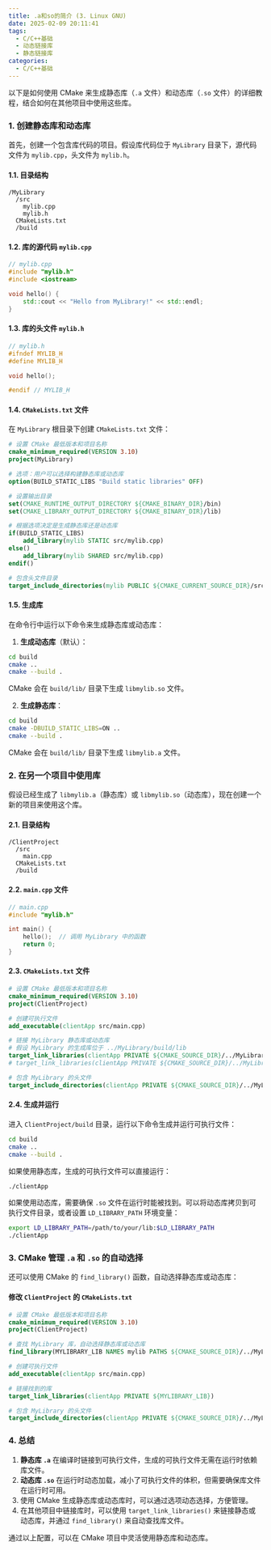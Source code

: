 ```yaml
---
title: .a和so的简介 (3. Linux GNU)
date: 2025-02-09 20:11:41
tags:
  - C/C++基础
  - 动态链接库
  - 静态链接库
categories:
  - C/C++基础
---
```


以下是如何使用 CMake 来生成静态库（`.a` 文件）和动态库（`.so` 文件）的详细教程，结合如何在其他项目中使用这些库。

### 1. 创建静态库和动态库

首先，创建一个包含库代码的项目。假设库代码位于 `MyLibrary` 目录下，源代码文件为 `mylib.cpp`，头文件为 `mylib.h`。

#### 1.1. 目录结构

```plaintext
/MyLibrary
  /src
    mylib.cpp
    mylib.h
  CMakeLists.txt
  /build
```

#### 1.2. 库的源代码 `mylib.cpp`

```cpp
// mylib.cpp
#include "mylib.h"
#include <iostream>

void hello() {
    std::cout << "Hello from MyLibrary!" << std::endl;
}
```

#### 1.3. 库的头文件 `mylib.h`

```cpp
// mylib.h
#ifndef MYLIB_H
#define MYLIB_H

void hello();

#endif // MYLIB_H
```

#### 1.4. `CMakeLists.txt` 文件

在 `MyLibrary` 根目录下创建 `CMakeLists.txt` 文件：

```cmake
# 设置 CMake 最低版本和项目名称
cmake_minimum_required(VERSION 3.10)
project(MyLibrary)

# 选项：用户可以选择构建静态库或动态库
option(BUILD_STATIC_LIBS "Build static libraries" OFF)

# 设置输出目录
set(CMAKE_RUNTIME_OUTPUT_DIRECTORY ${CMAKE_BINARY_DIR}/bin)
set(CMAKE_LIBRARY_OUTPUT_DIRECTORY ${CMAKE_BINARY_DIR}/lib)

# 根据选项决定是生成静态库还是动态库
if(BUILD_STATIC_LIBS)
    add_library(mylib STATIC src/mylib.cpp)
else()
    add_library(mylib SHARED src/mylib.cpp)
endif()

# 包含头文件目录
target_include_directories(mylib PUBLIC ${CMAKE_CURRENT_SOURCE_DIR}/src)
```

#### 1.5. 生成库

在命令行中运行以下命令来生成静态库或动态库：

1. **生成动态库**（默认）：

```bash
cd build
cmake ..
cmake --build .
```

CMake 会在 `build/lib/` 目录下生成 `libmylib.so` 文件。

2. **生成静态库**：

```bash
cd build
cmake -DBUILD_STATIC_LIBS=ON ..
cmake --build .
```

CMake 会在 `build/lib/` 目录下生成 `libmylib.a` 文件。

### 2. 在另一个项目中使用库

假设已经生成了 `libmylib.a`（静态库）或 `libmylib.so`（动态库），现在创建一个新的项目来使用这个库。

#### 2.1. 目录结构

```plaintext
/ClientProject
  /src
    main.cpp
  CMakeLists.txt
  /build
```

#### 2.2. `main.cpp` 文件

```cpp
// main.cpp
#include "mylib.h"

int main() {
    hello();  // 调用 MyLibrary 中的函数
    return 0;
}
```

#### 2.3. `CMakeLists.txt` 文件

```cmake
# 设置 CMake 最低版本和项目名称
cmake_minimum_required(VERSION 3.10)
project(ClientProject)

# 创建可执行文件
add_executable(clientApp src/main.cpp)

# 链接 MyLibrary 静态库或动态库
# 假设 MyLibrary 的生成库位于 ../MyLibrary/build/lib
target_link_libraries(clientApp PRIVATE ${CMAKE_SOURCE_DIR}/../MyLibrary/build/lib/libmylib.a) # 静态库链接
# target_link_libraries(clientApp PRIVATE ${CMAKE_SOURCE_DIR}/../MyLibrary/build/lib/libmylib.so) # 动态库链接

# 包含 MyLibrary 的头文件
target_include_directories(clientApp PRIVATE ${CMAKE_SOURCE_DIR}/../MyLibrary/src)
```

#### 2.4. 生成并运行

进入 `ClientProject/build` 目录，运行以下命令生成并运行可执行文件：

```bash
cd build
cmake ..
cmake --build .
```

如果使用静态库，生成的可执行文件可以直接运行：

```bash
./clientApp
```

如果使用动态库，需要确保 `.so` 文件在运行时能被找到。可以将动态库拷贝到可执行文件目录，或者设置 `LD_LIBRARY_PATH` 环境变量：

```bash
export LD_LIBRARY_PATH=/path/to/your/lib:$LD_LIBRARY_PATH
./clientApp
```

### 3. CMake 管理 `.a` 和 `.so` 的自动选择

还可以使用 CMake 的 `find_library()` 函数，自动选择静态库或动态库：

#### 修改 `ClientProject` 的 `CMakeLists.txt`

```cmake
# 设置 CMake 最低版本和项目名称
cmake_minimum_required(VERSION 3.10)
project(ClientProject)

# 查找 MyLibrary 库，自动选择静态库或动态库
find_library(MYLIBRARY_LIB NAMES mylib PATHS ${CMAKE_SOURCE_DIR}/../MyLibrary/build/lib)

# 创建可执行文件
add_executable(clientApp src/main.cpp)

# 链接找到的库
target_link_libraries(clientApp PRIVATE ${MYLIBRARY_LIB})

# 包含 MyLibrary 的头文件
target_include_directories(clientApp PRIVATE ${CMAKE_SOURCE_DIR}/../MyLibrary/src)
```

### 4. 总结

1. **静态库 `.a`** 在编译时链接到可执行文件，生成的可执行文件无需在运行时依赖库文件。
2. **动态库 `.so`** 在运行时动态加载，减小了可执行文件的体积，但需要确保库文件在运行时可用。
3. 使用 CMake 生成静态库或动态库时，可以通过选项动态选择，方便管理。
4. 在其他项目中链接库时，可以使用 `target_link_libraries()` 来链接静态或动态库，并通过 `find_library()` 来自动查找库文件。

通过以上配置，可以在 CMake 项目中灵活使用静态库和动态库。